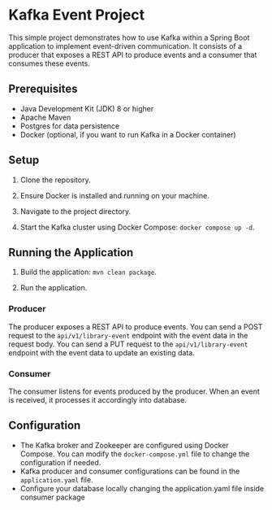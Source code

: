 # Kafka Event Project

This simple project demonstrates how to use Kafka within a Spring Boot application to implement event-driven communication. It consists of a producer that exposes a REST API to produce events and a consumer that consumes these events.

## Prerequisites
- Java Development Kit (JDK) 8 or higher
- Apache Maven
- Postgres for data persistence
- Docker (optional, if you want to run Kafka in a Docker container)

## Setup

1. Clone the repository.

2. Ensure Docker is installed and running on your machine.

3. Navigate to the project directory.

4. Start the Kafka cluster using Docker Compose: `docker compose up -d`.


## Running the Application

1. Build the application: `mvn clean package`.

2. Run the application.


### Producer

The producer exposes a REST API to produce events. 
You can send a POST request to the `api/v1/library-event` endpoint with the event data in the request body.
You can send a PUT request to the `api/v1/library-event` endpoint with the event data to update an existing data.

### Consumer

The consumer listens for events produced by the producer. When an event is received, it processes it accordingly into database.

## Configuration

- The Kafka broker and Zookeeper are configured using Docker Compose. You can modify the `docker-compose.yml` file to change the configuration if needed.
- Kafka producer and consumer configurations can be found in the `application.yaml` file.
- Configure your database locally changing the application.yaml file inside consumer package
